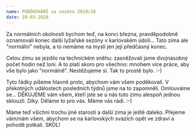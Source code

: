 ```yaml
---
name: PODĚKOVÁNÍ za sezónu 2019/20
date: 29-03-2020
---
```

Za normálních okolností bychom teď, na konci března, pravděpodobně oznamovali konec další lyžařské sezóny v karlovském údolí... Tato zima ale "normální" nebyla, a to nemáme na mysli jen její předčasný konec.

Celou zimu se jezdilo na technickém sněhu: zasněžovali jsme dvojnásobný počet hodin než loni. A to platí skoro pro všechno: mnohem více práce, aby vše bylo jako "normálně". Nestěžujeme si. Tak to prostě bylo. :-)

Tyto řádky píšeme hlavně proto, abychom vám všem poděkovali. V překotných událostech posledních týdnů jsme na to zapomněli. Omlouváme se... DĚKUJEME vám všem, kteří jste se u nás tuto zimu alespoň jednou sklouzli. Díky. Děláme to pro vás. Máme vás rádi. :-)

Máme teď všichni trochu jiné starosti a další zima je ještě daleko. Přejeme vám/nám všem, abychom se na karlovských svazích opět ve zdraví a pohodě potkali. SKOL!